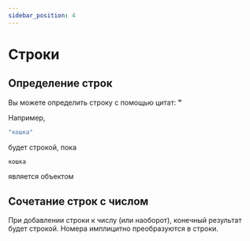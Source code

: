 ```yaml
---
sidebar_position: 4
---
```


# Строки


## Определение строк

Вы можете определить строку с помощью цитат: **"**

Например,

```jsx
"кошка"
```
будет строкой, пока

```jsx
кошка
```
является объектом


## Сочетание строк с числом

При добавлении строки к числу (или наоборот), конечный результат будет строкой. Номера имплицитно преобразуются в строки. 
